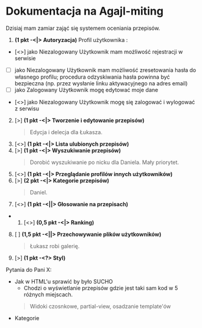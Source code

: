 # Dokumentacja na Agajl-miting
Dzisiaj mam zamiar zająć się systemem oceniania przepisów.


1. __(1 pkt -<|> Autoryzacja)__ Profil użytkownika :
- [<>] jako Niezalogowany Użytkownik mam możliwość rejestracji w serwisie
- [ ] jako Niezalogowany Użytkownik mam możliwość zresetowania hasła do własnego profilu; procedura odzyskiwania hasła powinna być bezpieczna (np. przez wysłanie linku aktywacyjnego na adres email)
- [ ] jako Zalogowany Użytkownik mogę edytować moje dane
- [<>] jako Niezalogowany Użytkownik mogę się zalogować i wylogować z serwisu


2. [>] __(1 pkt -<|> Tworzenie i edytowanie przepisów)__
    > Edycja i delecja dla Łukasza.
3. [<>] __(1 pkt -<|> Lista ulubionych przepisów)__
4. [>] __(1 pkt -<|> Wyszukiwanie przepisów)__
    > Dorobić wyszukiwanie po nicku dla Daniela.
    > Mały priorytet.
5. [<>] __(1 pkt -<|> Przeglądanie profilów innych użytkowników)__
6. [>] __(2 pkt -<|> Kategorie przepisów)__
    > Daniel.
7. [<>] __(1 pkt -<||> Głosowanie na przepisach)__
- 1. [<>] __(0,5 pkt -<|> Ranking)__
8. [ ] __(1,5 pkt -<||> Przechowywanie plików użytkowników)__
    > Łukasz robi galerię.
9. [>] __(1 pkt -<?> Styl)__

Pytania do Pani X:
- Jak w HTML'u sprawić by było SUCHO
    - Chodzi o wyświetlanie przepisów gdzie jest taki sam kod w 5 różnych miejscach.
    > Widoki czosnkowe, partial-view, osadzanie template'ów
- Kategorie